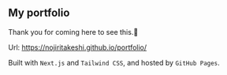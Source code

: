## My portfolio

Thank you for coming here to see this.🍕

Url: https://nojiritakeshi.github.io/portfolio/

Built with `Next.js` and `Tailwind CSS`, and hosted by `GitHub Pages`.
